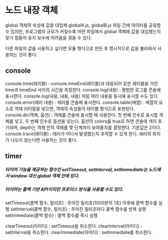 # 노드 내장 객체

global 객체의 속성에 값을 대입해 globalA.js, globalB.js 파일 간에 데이터를 공유할 수 있지만, 프로그램의 규모가 커질수록 어떤 파일에서 global 객체에 값을 대입했는지 찾기 힘들어 유지 보수에 어려움을 겪을 수 있다.

다른 파일의 값을 사용하고 싶다면 모듈 형식으로 만든 후 명시적으로 값을 불러와서 사용하는 것이 좋다.

## console
console.time(레이블) : console.timeEnd(레이블)과 대응되어 같은 레이블을 가진 time과 timeEnd 사이의 시간을 측정한다.
console.log(내용) : 평범한 로그를 콘솔에 표시한다. console.log(내용, 내용, 내용) 처럼 여러 내용을 동시에 표시할 수도 있다.
console.error(에러 내용) : 에러를 콘솔페 표시한다.
console.table(배열) : 배열의 요소로 객체 리터럴을 넣으면, 객체의 속성들이 테이블 형식으로 표현된다.
console.dir(객체, 옵션) : 객체를 콘솔에 표시할 때 사용한다. 첫 번째 인수로 표시할 객체를 넣고, 두 번째 인수로 옵션을 넣는다.
옵션의 colors를 true로 하면 콘솔에 색이 추가되며, depth는 객체 안의 객체를 몇 단계까지 보여줄지를 결정한다. 기본값은 2이다.
console.trace(레이블) : 에러가 어디서 발생했는지 추적할 수 있게 한다. 에러의 위치가 나오지 않는다면 사용하는 것이 좋다.

## timer
##### 타이머 기능을 제공하는 함수인 setTimeout, setInterval, setImmediate는 노드에서 window 대신 global 객체 안에 있다.
##### 타이머는 콜백 기반 API이지만 프로미스 방식을 사용할 수도 있다.

setTimeout(콜백 함수, 밀리초) : 주어진 밀리초(1000분의 1초) 이후에 콜백 함수를 실행
setInterval(콜백 함수, 밀리초) : 주어진 밀리초마다 콜백 함수를 반복 실행
setImmediate(콜백 함수) : 콜백 함수를 즉시 실행

clearTimeout(아이디) : setTimeout을 취소한다.
clearInterval(아이디) : setInterval을 취소한다.
clearImmediate(아이디) : setImmediate를 취소한다.